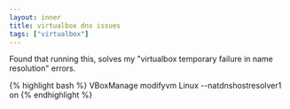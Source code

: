 ```yaml
---
layout: inner
title: virtualbox dns issues
tags: ["virtualbox"]
---
```

Found that running this, solves my "virtualbox temporary failure in name resolution" errors.

{% highlight bash %}
VBoxManage modifyvm Linux --natdnshostresolver1 on
{% endhighlight %}

